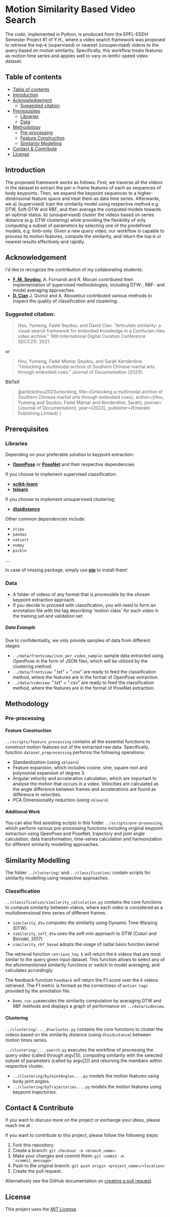 # Motion Similarity Based Video Search

The code, implemented in Python, is produced from the EPFL-EDDH Semester Project #1 of Y.H., where a video search framework was proposed to retrieve the top-k (supervised) or nearest (unsupervised) videos to the query based on motion similarity. Specifically, this workflow treats features as motion time series and applies well to vary-in-lenth/-speed video dataset.


## Table of contents

<!--ts-->
   * [Table of contents](#table-of-contents)
   * [Introduction](#introduction)
   * [Acknowledgement](#acknowledgement)
      * [Suggested citation](#citation)
   * [Prerequisites](#prerequisites)
      * [Libraries](#libs)
      * [Data](#data)
   * [Methodology](#prerequisites)
      * [Pre-processing](#preprocess)
      * [Feature Construction](#feature)
      * [Similarity Modelling](#similarity)
   * [Contact & Contribute](#contact)
   * [License](#license)
<!--te-->



## Introduction
The proposed framework works as follows:
	First, we traverse all the videos in the dataset to extract the per-x-frame features of each as sequences of body keypoints. 
	Then, we expand the keypoint sequences to a higher-dimensional feature space and treat them as data time series. 
	Afterwards, we 
		a) (supervised) train the similarity model using respective method e.g. DTW, Soft-DTW and RBF, and then average the computed models towards an optimal status. 
		b) (unsupervised) cluster the videos based on series distance (e.g. DTW clustering) while providing the flexibility of only computing a subset of parameters by selecting one of the predefined models, e.g. limb-only. 
Given a new query video, our workflow is capable to process its motion features, compute the similarity, and return the top-k or nearest results effectively and rapidly. 


## Acknowledgement

I'd like to recognize the contribution of my collaborating students:
* [**F. M. Seydou**](https://ch.linkedin.com/in/fadel-mamar-seydou-460a43197s), A. Fornaroli and R. Mocan contributed their implementation of supervised methodologies, including DTW-, RBF- and model averaging approaches. 
* [**D. Cian**](https://gitlab.com/davidcian) J. Quiroz and A. Aboueloul contributed various methods to inspect the quality of classification and clustering.

### Suggested citation:

> Hou, Yumeng, Fadel Seydou, and David Cian. "Articulate similarity: a visual search framework for embodied knowledge in a Confucian rites video archive." 16th International Digital Curation Conference (IDCC21). 2021.

or

> Hou, Yumeng, Fadel Mamar Seydou, and Sarah Kenderdine. "Unlocking a multimodal archive of Southern Chinese martial arts through embodied cues." Journal of Documentation (2023).

BibTeX
> @article{hou2023unlocking,
  title={Unlocking a multimodal archive of Southern Chinese martial arts through embodied cues},
  author={Hou, Yumeng and Seydou, Fadel Mamar and Kenderdine, Sarah},
  journal={Journal of Documentation},
  year={2023},
  publisher={Emerald Publishing Limited}
}

## Prerequisites

### Libraries

Depending on your preferable solution to keypoint extraction:
- [**OpenPose**](https://github.com/CMU-Perceptual-Computing-Lab/openpose) or [**PoseNet**](https://github.com/tensorflow/tfjs-models/tree/master/posenet) and their respective dependencies

If you choose to implement supervised classification:
- [**scikit-learn**](https://scikit-learn.org/stable/)
- [**tslearn**](https://tslearn.readthedocs.io/en/stable/)

If you choose to implement unsupervised clustering:
- [**dtaidistance**](https://dtaidistance.readthedocs.io/en/latest/usage/dtw.html)

Other common dependencies include:
- ```scipy```
- ```pandas```
- ```natsort```
- ```numpy```
- ```pickle```

....

In case of missing package, simply use [**pip**](https://pip.pypa.io/en/stable/reference/pip_install/) to install them! 


### Data

- A folder of videos of any format that is processible by the chosen keypoint extraction approach.
- If you decide to proceed with classification, you will need to form an annotation file with the tag describing 'motion class' for each video in the training set and validation set. 

##### Data Example

Due to confidentiality, we only provide samples of data from different stages:
- ```../data/frontview/json_per_video_sample```: sample data extracted using OpenPose in the form of JSON files, which will be utilized by the clustering method.
- ```../data/frontview```: ".txt" + ".csv" are ready to feed the classification method, where the features are in the format of OpenPose extraction.
- ```../data/sideview```: ".txt" + ".csv" are ready to feed the classification method, where the features are in the format of PoseNet extraction.


## Methodology

### Pre-processing

#### Feature Construction  

```../scripts/feature_processing``` contains all the essential functions to construct motion features out of the extracted raw data. Specifically, function ```dataset_preprocessing``` performs the following operations:
- Standardization (using ```sklearn```)
- Feature expansion, which includes cosine, sine, square root and polynomial expansion of degree 3.
- Angular velocity and acceleration calculation, which are important to analyse the motion that occurs in a video. Velocities are calculated as the angle difference between frames and accelerations are found as difference in velocities.
- PCA Dimensionality reduction (using ```sklearn```)


#### Additional Work

You can also find assisting scripts in this folder ```../scripts/pre-prosessing```, which perform various pre-processing functions including original keypoint extraction using OpenPose and PoseNet, trajectory and joint angle calculation, data transformation, time-series calculation and harmonization for different similarity modelling approaches.


## Similarity Modelling

The folder ```../clustering/``` and ```../classification/``` contain scripts for similarity modelling using respective approaches.

### Classification

```../classification/similarity_calculation.py``` contains the core functions to compute similarity between videos, where each video is considered as a multidimensional time series of different frames.

- ```similarity_dtw``` computes the similarity using Dynamic Time Warping (DTW). 
- ```similarity_soft_dtw``` uses the soft-min approach to DTW (Cuturi and Blondel, 2017)
- ```similarity_rbf_based``` adopts the usage of radial basis function kernel

The retrieval function ```retrieve_top_k``` will return the $k$ videos that are most similar to the query given input dataset. This function allows to select any of the aforementioned similarity functions or switch to model averaging, and calculates accordingly.

The feedback function ```Feedback``` will return the F1 score over the $k$ videos retrieved. The F1 metric is formed as the correctness of ```motion tags``` provided by the annotation file.

- ```Demo_run.py```executes the similarity computation by averaging DTW and RBF methods and displays a graph of performance on ```../data/sideview```.


#### Clustering

```../clustering/..._dtwcluster.py``` contains the core functions to cluster the videos based on the similarity distance (using ```dtaidistance```) between motion times series.

```../clustering/..._search.py``` executes the workflow of processing the query video (called through argv[1]), computing similarity with the selected subset of parameters (called by argv[2]) and returning the members within respective cluster. 

- ```../clustering/byJointAngles....py``` models the motion features using body joint angles. 
- ```../clustering/byTrajectories....py``` models the motion features using keypoint trajectories. 


## Contact & Contribute

If you want to discuss more on the project or exchange your ideas, please reach me at <rainie dot hym at gmail dot com>. 

If you want to contribute to this project, please follow the following steps:

1. Fork this repository.
2. Create a branch: `git checkout -b <branch_name>`.
3. Make your changes and commit them: `git commit -m '<commit_message>'`
4. Push to the original branch: `git push origin <project_name>/<location>`
5. Create the pull request.

Alternatively see the GitHub documentation on [creating a pull request](https://help.github.com/en/github/collaborating-with-issues-and-pull-requests/creating-a-pull-request).


## License

This project uses the [MIT License](<https://github.com/renie26/CR_motion/blob/main/LICENSE>).
